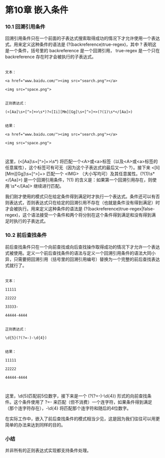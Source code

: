 <!DOCTYPE html>
<html lang="en">
<head>
	<meta charset="UTF-8">
	<title>chapter10</title>
	<link rel="stylesheet" type="text/css" href="css/main.css">
</head>
<body>
	<h1>第10章 嵌入条件</h1>
	<h3>10.1 回溯引用条件</h3>
	<p>
		回溯引用条件只在一个前面的子表达式搜索取得成功的情况下才允许使用一个表达式。用来定义这种条件的语法是 (?(backreference)true-regex)，其中 ? 表明这是一个条件，括号里的 backreference 是一个回溯引用， true-regex 是一个只在 backreference 存在时才会被执行的子表达式。<br /><br />
<code>
文本：<br />
&lt;a href="www.baidu.com/"&gt;&lt;img src="search.png"&gt;&lt;/a&gt;<br />
&lt;img src="space.png"&gt;<br /><br />
正则表达式：<br />
(&lt;[Aa]\s+[^>]+&gt;\s*)?&lt;[Ii][Mm][Gg]\s+[^>]+&gt;(?(1)\s*&lt;/[Aa]&gt;)<br /><br />
结果：<br />
&lt;a href="www.baidu.com/"&gt;&lt;img src="search.png"&gt;&lt;/a&gt;<br />
&lt;img src="space.png"&gt;<br /><br />
</code>

这里，(&lt;[Aa]\s+[^>]+&gt;\s*) 将匹配一个&lt;A&gt;或&lt;a&gt;标签（以及&lt;A&gt;或&lt;a&gt;标签的任意属性），这个标签可有可无（因为这个子表达式的最后又一个 ?）。接下来 &lt;[Ii][Mm][Gg]\s+[^>]+&gt; 匹配一个 &lt;IMG&gt; （大小写均可）及其任意属性。(?(1)\s*&lt;/[Aa]&gt;) 是一个回溯引用条件，?(1) 的含义是：如果第一个回溯引用存在，则使用 \s*&lt;/[Aa]&gt; 继续进行匹配。<br />

我们刚才使用的模式只在给定条件得到满足时才执行一个表达式。条件还可以有否则表达式，否则表达式只在给定的回溯引用不存在（也就是条件没有得到满足）时才会被执行。用来定义这种条件的语法是 (?(backreference)true-regex|false-regex)，这个语法接受一个条件和两个将分别在这个条件得到满足和没有得到满足时执行的子表达式。
</p>
	<h3>10.2 前后查找条件</h3>
	<p>
		前后查找条件只在一个向前查找或向后查找操作取得成功的情况下才允许一个表达式被使用。定义一个前后查找条件的语法与定义一个回溯引用条件的语法大同小异，只需要把回溯引用（括号里的回溯引用编号）替换为一个完整的前后查找表达式就行了。<br /><br />
<code>
文本：<br />
11111<br />
22222<br />
33333-<br />
44444-4444<br /><br />
正则表达式：<br />
\d{5}(?(?=-)-\d{4})<br /><br />
结果：<br />
11111<br />
22222<br />
44444-4444<br /><br />
</code>

这里，\d{5}匹配前5位数字，接下来是一个 (?(?=-)-\d{4}) 形式的向前查找条件。这个条件使用了 ?=- 来匹配（但不消费）一个连字符，如果条件得到满足（那个连字符存在），-\d{4} 将匹配那个连字符和随后的4位数字。<br />

在实际工作中，嵌入了前后查找条件的模式相当少见，这是因为我们往往可以用更简单的办法来达到同样的目的。
</p>
	<h3>小结</h3>
	<p>
		并非所有的正则表达式实现都支持条件处理。
	</p>

</body>
</html>